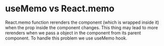 # useMemo vs React.memo

React.memo function rerenders the component (which is wrapped inside it) when the prop inside the component changes. This thing may lead to more rerenders when we pass a object in the component from its parent component. To handle this problem we use useMemo hook.